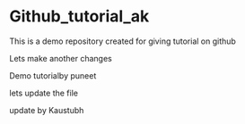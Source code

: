 # Github_tutorial_ak

This is a demo repository created 
for giving tutorial on github

Lets make another changes

Demo tutorialby puneet

lets update the file

update by Kaustubh